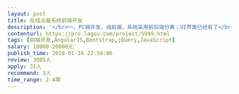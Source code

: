 ```yaml
---                
layout: post       
title: 在线点餐系统前端开发           
description: '</br>一、PC端开发，纯前端，系统采用前后端分离；UI界面已经有了</br>二、包插登录、注册、找回密码等，以及菜品档案，分类，会员档案等页面；</br>三、人员要求：</br>1、精通HTML5、JS、vue.js、前端布局、等前端相关技术</br>2、具有良好的前端架构和编码规范能力</br>3、良好的沟通能力和契约精神。</br>4、有点餐系统和vue.js开发经验优先考虑</br>'     
contenturl: https://pro.lagou.com/project/5999.html      
tags: [前端开发,AngularJS,Bootstrap,jQuery,JavaScript]            
salary: 10000-20000元          
publish_time: 2018-01-16 22:54:06         
review: 3085人                   
apply: 31人                   
recommend: 3人                   
time_range: 2-4周              
---                 
```

